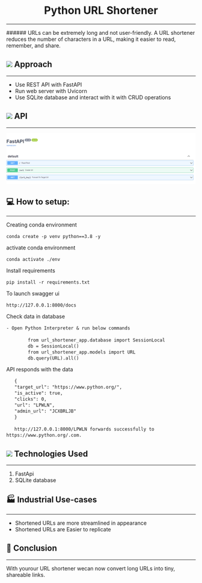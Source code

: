 
<h1 align="center">Python URL Shortener </h1>
<hr>
###### URLs can be extremely long and not user-friendly. A URL shortener reduces the number of characters in a URL, making it easier to read, remember, and share.

## <img src="https://c.tenor.com/NCRHhqkXrJYAAAAi/programmers-go-internet.gif" width="25">  <b>Approach</b>
<hr>

- Use REST API with FastAPI
- Run web server with Uvicorn
- Use SQLite database and interact with it with CRUD operations

## <img src="https://media.giphy.com/media/iY8CRBdQXODJSCERIr/giphy.gif" width="25"> <b> API</b>

<hr>

![Screenshot](snippet.png)

 ## 💻 How to setup:

<hr>

Creating conda environment
```
conda create -p venv python==3.8 -y
```

activate conda environment
```
conda activate ./env
```

Install requirements
```
pip install -r requirements.txt
```

To launch swagger ui
```
http://127.0.0.1:8000/docs
```
Check data in database
```
- Open Python Interpreter & run below commands

        from url_shortener_app.database import SessionLocal
        db = SessionLocal()
        from url_shortener_app.models import URL
        db.query(URL).all()
```
 API responds with the data
 ```
    {
    "target_url": "https://www.python.org/",
    "is_active": true,
    "clicks": 0,
    "url": "LPWLN",
    "admin_url": "JCXBRLJB"
    }

    http://127.0.0.1:8000/LPWLN forwards successfully to https://www.python.org/.com.
 ```
 ## <img src="https://media2.giphy.com/media/QssGEmpkyEOhBCb7e1/giphy.gif?cid=ecf05e47a0n3gi1bfqntqmob8g9aid1oyj2wr3ds3mg700bl&rid=giphy.gif" width ="25"><b> Technologies Used</b>
 <hr>

 <p align="center">

 1. FastApi
 2. SQLite database

 ## 🏭 Industrial Use-cases 
 <hr>

 - Shortened URLs are more streamlined in appearance
 - Shortened URLs are Easier to replicate
 
 ## 👋 Conclusion
 <hr>
  With yourour URL shortener wecan now convert long URLs into tiny, shareable links. 
